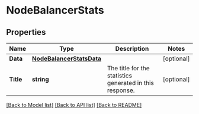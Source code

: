 # NodeBalancerStats

## Properties
Name | Type | Description | Notes
------------ | ------------- | ------------- | -------------
**Data** | [**NodeBalancerStatsData**](NodeBalancerStats_data.md) |  | [optional] 
**Title** | **string** | The title for the statistics generated in this response.  | [optional] 

[[Back to Model list]](../README.md#documentation-for-models) [[Back to API list]](../README.md#documentation-for-api-endpoints) [[Back to README]](../README.md)


